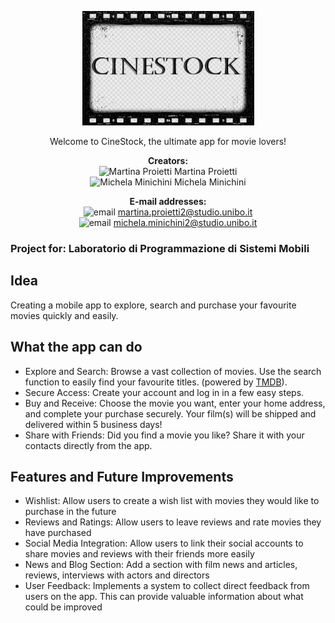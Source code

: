 <p align="center">
    <img src="./ReadMEimgs/CineStock.png" alt="CineStock"/>
</p>
<p align="center">
     Welcome to CineStock, the ultimate app for movie lovers!
</p>

<p align="center">
    <strong>Creators:</strong><br>
    <img src="https://img.icons8.com/color/48/000000/user-female.png" alt="Martina Proietti" width="24"/> Martina Proietti<br>
    <img src="https://img.icons8.com/color/48/000000/user-female.png" alt="Michela Minichini" width="24"/> Michela Minichini
</p>
<p align="center">
    <strong>E-mail addresses:</strong><br>
    <img src="https://img.icons8.com/color/48/000000/email-open.png" alt="email" width="24"/> <a href="mailto:martina.proietti2@studio.unibo.it">martina.proietti2@studio.unibo.it</a><br>
    <img src="https://img.icons8.com/color/48/000000/email-open.png" alt="email" width="24"/> <a href="mailto:michela.minichini2@studio.unibo.it">michela.minichini2@studio.unibo.it</a>
</p>

### Project for: Laboratorio di Programmazione di Sistemi Mobili 

## Idea
Creating a mobile app to explore, search and purchase your favourite movies quickly and easily.

## What the app can do 
- Explore and Search: Browse a vast collection of movies. Use the search function to easily find your favourite titles. (powered by [TMDB](https://www.themoviedb.org/)).
- Secure Access: Create your account and log in in a few easy steps.
- Buy and Receive: Choose the movie you want, enter your home address, and complete your purchase securely. Your film(s) will be shipped and delivered within 5 business days!
- Share with Friends: Did you find a movie you like? Share it with your contacts directly from the app.

## Features and Future Improvements
- Wishlist: Allow users to create a wish list with movies they would like to purchase in the future
- Reviews and Ratings: Allow users to leave reviews and rate movies they have purchased
- Social Media Integration: Allow users to link their social accounts to share movies and reviews with their friends more easily
- News and Blog Section: Add a section with film news and articles, reviews, interviews with actors and directors
- User Feedback: Implements a system to collect direct feedback from users on the app. This can provide valuable information about what could be improved

